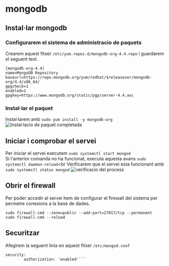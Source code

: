 # mongodb
## Instal·lar mongodb
### Configurarem el sistema de administracio de paquets
Crearem aquest fitxer ```/etc/yum.repos.d/mongodb-org-4.4.repo``` i guardarem el seguent text.
```
[mongodb-org-4.4]
name=MongoDB Repository
baseurl=https://repo.mongodb.org/yum/redhat/$releasever/mongodb-org/4.4/x86_64/
gpgcheck=1
enabled=1
gpgkey=https://www.mongodb.org/static/pgp/server-4.4.asc
```
### Instal·lar el paquet
Instal·larem amb ```sudo yum install -y mongodb-org```<br>
![Instal·lacio de paquet completada](https://i.imgur.com/4fBkd9m.png)

## Iniciar i comprobar el servei
Per iniciar el servei executem ```sudo systemctl start mongod```<br>
Si l'anterior comanda no ha funcionat, executa aquesta avans ```sudo systemctl daemon-reload```<br
Verificarem que el servei esta funcionant amb ```sudo systemctl status mongod```
![verificacio del process](https://i.imgur.com/xQtsehW.png)
## Obrir el firewall
Per poder accedir al servei hem de configurar el firewall del sistema per permetre conexions a la base de dades.
```
sudo firewall-cmd --zone=public --add-port=27017/tcp --permanent
sudo firewall-cmd --reload
```
## Securitzar
Afegirem la seguent linia en aquest fitxer ```/etc/mongod.conf```
```
security:
        authorization: 'enabled'```
